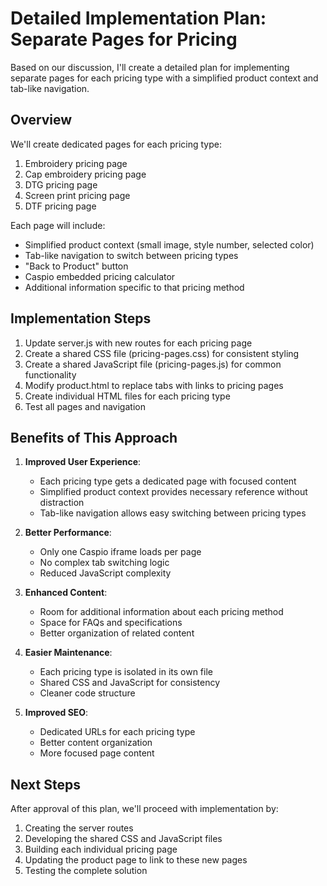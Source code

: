 # Detailed Implementation Plan: Separate Pages for Pricing

Based on our discussion, I'll create a detailed plan for implementing separate pages for each pricing type with a simplified product context and tab-like navigation.

## Overview

We'll create dedicated pages for each pricing type:
1. Embroidery pricing page
2. Cap embroidery pricing page
3. DTG pricing page
4. Screen print pricing page
5. DTF pricing page

Each page will include:
- Simplified product context (small image, style number, selected color)
- Tab-like navigation to switch between pricing types
- "Back to Product" button
- Caspio embedded pricing calculator
- Additional information specific to that pricing method

## Implementation Steps

1. Update server.js with new routes for each pricing page
2. Create a shared CSS file (pricing-pages.css) for consistent styling
3. Create a shared JavaScript file (pricing-pages.js) for common functionality
4. Modify product.html to replace tabs with links to pricing pages
5. Create individual HTML files for each pricing type
6. Test all pages and navigation

## Benefits of This Approach

1. **Improved User Experience**:
   - Each pricing type gets a dedicated page with focused content
   - Simplified product context provides necessary reference without distraction
   - Tab-like navigation allows easy switching between pricing types

2. **Better Performance**:
   - Only one Caspio iframe loads per page
   - No complex tab switching logic
   - Reduced JavaScript complexity

3. **Enhanced Content**:
   - Room for additional information about each pricing method
   - Space for FAQs and specifications
   - Better organization of related content

4. **Easier Maintenance**:
   - Each pricing type is isolated in its own file
   - Shared CSS and JavaScript for consistency
   - Cleaner code structure

5. **Improved SEO**:
   - Dedicated URLs for each pricing type
   - Better content organization
   - More focused page content

## Next Steps

After approval of this plan, we'll proceed with implementation by:
1. Creating the server routes
2. Developing the shared CSS and JavaScript files
3. Building each individual pricing page
4. Updating the product page to link to these new pages
5. Testing the complete solution
